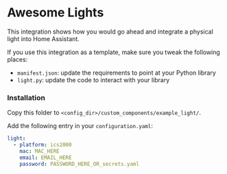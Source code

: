 # Awesome Lights

This integration shows how you would go ahead and integrate a physical light into Home Assistant.

If you use this integration as a template, make sure you tweak the following places:

 - `manifest.json`: update the requirements to point at your Python library
 - `light.py`: update the code to interact with your library

### Installation

Copy this folder to `<config_dir>/custom_components/example_light/`.

Add the following entry in your `configuration.yaml`:

```yaml
light:                                      
  - platform: ics2000                       
    mac: MAC_HERE                
    email: EMAIL_HERE     
    password: PASSWORD_HERE_OR_secrets.yaml
```

